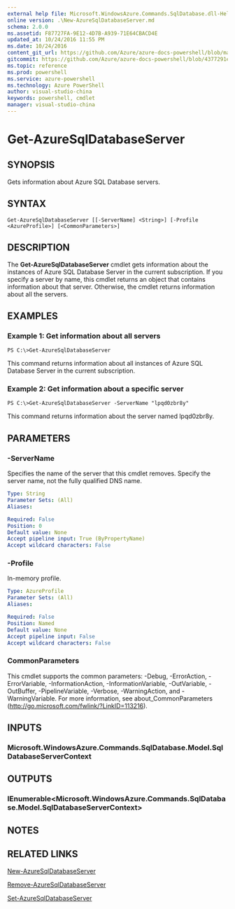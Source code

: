 ```yaml
---
external help file: Microsoft.WindowsAzure.Commands.SqlDatabase.dll-Help.xml
online version: .\New-AzureSqlDatabaseServer.md
schema: 2.0.0
ms.assetid: F87727FA-9E12-4D7B-A939-71E64CBACD4E
updated_at: 10/24/2016 11:55 PM
ms.date: 10/24/2016
content_git_url: https://github.com/Azure/azure-docs-powershell/blob/master/azureps-cmdlets-docs/ServiceManagement/Azure.SQLDatabase/v0.9.8/Get-AzureSqlDatabaseServer.md
gitcommit: https://github.com/Azure/azure-docs-powershell/blob/4377291ee360e58e2c1c5d644155daf6a0279055/azureps-cmdlets-docs/ServiceManagement/Azure.SQLDatabase/v0.9.8/Get-AzureSqlDatabaseServer.md
ms.topic: reference
ms.prod: powershell
ms.service: azure-powershell
ms.technology: Azure PowerShell
author: visual-studio-china
keywords: powershell, cmdlet
manager: visual-studio-china
---
```


# Get-AzureSqlDatabaseServer

## SYNOPSIS
Gets information about Azure SQL Database servers.

## SYNTAX

```
Get-AzureSqlDatabaseServer [[-ServerName] <String>] [-Profile <AzureProfile>] [<CommonParameters>]
```

## DESCRIPTION
The **Get-AzureSqlDatabaseServer** cmdlet gets information about the instances of Azure SQL Database Server in the current subscription.
If you specify a server by name, this cmdlet returns an object that contains information about that server.
Otherwise, the cmdlet returns information about all the servers.

## EXAMPLES

### Example 1: Get information about all servers
```
PS C:\>Get-AzureSqlDatabaseServer
```

This command returns information about all instances of Azure SQL Database Server in the current subscription.

### Example 2: Get information about a specific server
```
PS C:\>Get-AzureSqlDatabaseServer -ServerName "lpqd0zbr8y"
```

This command returns information about the server named lpqd0zbr8y.

## PARAMETERS

### -ServerName
Specifies the name of the server that this cmdlet removes.
Specify the server name, not the fully qualified DNS name.

```yaml
Type: String
Parameter Sets: (All)
Aliases: 

Required: False
Position: 0
Default value: None
Accept pipeline input: True (ByPropertyName)
Accept wildcard characters: False
```

### -Profile
In-memory profile.

```yaml
Type: AzureProfile
Parameter Sets: (All)
Aliases: 

Required: False
Position: Named
Default value: None
Accept pipeline input: False
Accept wildcard characters: False
```

### CommonParameters
This cmdlet supports the common parameters: -Debug, -ErrorAction, -ErrorVariable, -InformationAction, -InformationVariable, -OutVariable, -OutBuffer, -PipelineVariable, -Verbose, -WarningAction, and -WarningVariable. For more information, see about_CommonParameters (http://go.microsoft.com/fwlink/?LinkID=113216).

## INPUTS

### Microsoft.WindowsAzure.Commands.SqlDatabase.Model.SqlDatabaseServerContext

## OUTPUTS

### IEnumerable<Microsoft.WindowsAzure.Commands.SqlDatabase.Model.SqlDatabaseServerContext>

## NOTES

## RELATED LINKS

[New-AzureSqlDatabaseServer](./New-AzureSqlDatabaseServer.md)

[Remove-AzureSqlDatabaseServer](./Remove-AzureSqlDatabaseServer.md)

[Set-AzureSqlDatabaseServer](./Set-AzureSqlDatabaseServer.md)


